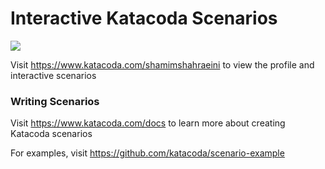 # Interactive Katacoda Scenarios

[![](http://shields.katacoda.com/katacoda/shamimshahraeini/count.svg)](https://www.katacoda.com/shamimshahraeini "Get your profile on Katacoda.com")

Visit https://www.katacoda.com/shamimshahraeini to view the profile and interactive scenarios

### Writing Scenarios
Visit https://www.katacoda.com/docs to learn more about creating Katacoda scenarios

For examples, visit https://github.com/katacoda/scenario-example

